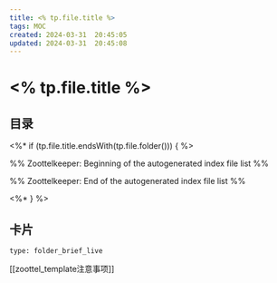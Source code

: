 ```yaml
---
title: <% tp.file.title %>
tags: MOC
created: 2024-03-31  20:45:05
updated: 2024-03-31  20:45:08
---
```

# <% tp.file.title %>

## 目录

<%* if (tp.file.title.endsWith(tp.file.folder())) { %>

%% Zoottelkeeper: Beginning of the autogenerated index file list  %%

%% Zoottelkeeper: End of the autogenerated index file list  %%

<%* } %>










## 卡片

```ccard
type: folder_brief_live
```




















[[zoottel_template注意事项]]